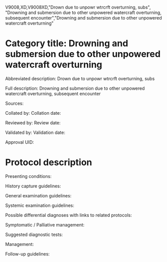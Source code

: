 V9008,XD,V9008XD,"Drown due to unpowr wtrcrft overturning, subs", "Drowning and submersion due to other unpowered watercraft overturning, subsequent encounter","Drowning and submersion due to other unpowered watercraft overturning"
# Category title: Drowning and submersion due to other unpowered watercraft overturning

Abbreviated description: Drown due to unpowr wtrcrft overturning, subs

Full description: Drowning and submersion due to other unpowered watercraft overturning, subsequent encounter

Sources:

Collated by:
Collation date:

Reviewed by:
Review date:

Validated by:
Validation date:

Approval UID:

# Protocol description

Presenting conditions:

History capture guidelines:

General examination guidelines:

Systemic examination guidelines:

Possible differential diagnoses with links to related protocols:

Symptomatic / Palliative management:

Suggested diagnostic tests:

Management:

Follow-up guidelines:

